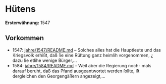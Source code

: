 # Hütens

**Ersterwähnung:** 1547

## Vorkommen
- 1547: [jahre/1547/README.md](../jahre/1547/README.md) – Solches alles hat die Hauptleute und das Kriegsvolk
erhißt, daß ſie eine Rüſtung ganz heimlih vorgenommen, ¿
dazu ſie etlihe wenige Bürger,...
- 1584: [jahre/1584/README.md](../jahre/1584/README.md) – Weil aber die Regierung noch-
mals darauf beruht, daß das Pfand ausgeantwortet
werden ſollte, iſt dergleichen den Georgengäſſern angezeigt,...
